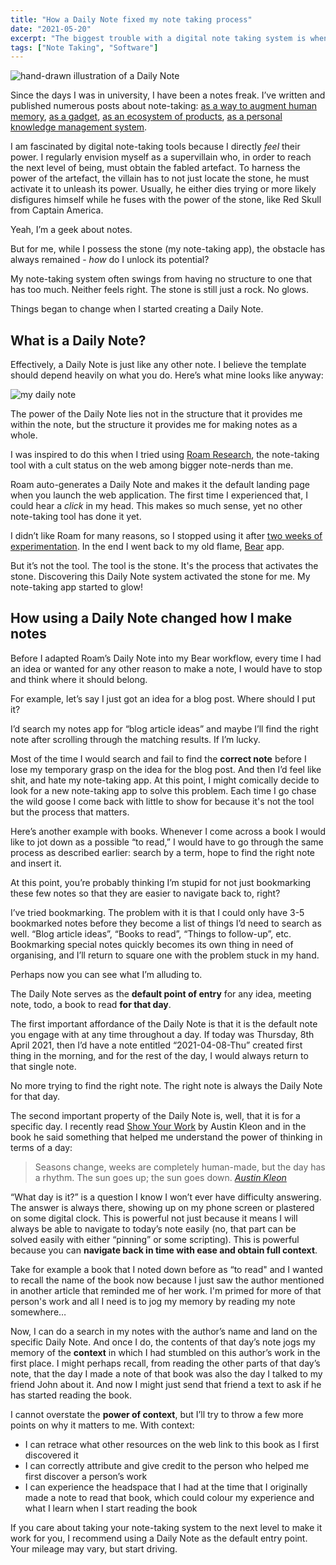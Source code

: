 ```yaml
---
title: "How a Daily Note fixed my note taking process"
date: "2021-05-20"
excerpt: "The biggest trouble with a digital note taking system is when you have to fumble and think where to put your idea down."
tags: ["Note Taking", "Software"]
---
```


![hand-drawn illustration of a Daily Note](/images/daily-note-nickang-blog-illustration.png)

Since the days I was in university, I have been a notes freak. I’ve written and published numerous posts about note-taking: [as a way to augment human memory](/2020-02-23-how-i-think-about-memory/), [as a gadget](/2018-11-02-bear-app-im-ready-for-you/), [as an ecosystem of products](/2018-01-30-wishing-diigo-product-by-evernote/), [as a personal knowledge management system](/2020-07-05-personal-knowledge-management-system/).

I am fascinated by digital note-taking tools because I directly *feel* their power. I regularly envision myself as a supervillain who, in order to reach the next level of being, must obtain the fabled artefact. To harness the power of the artefact, the villain has to not just locate the stone, he must activate it to unleash its power. Usually, he either dies trying or more likely disfigures himself while he fuses with the power of the stone, like Red Skull from Captain America.

Yeah, I’m a geek about notes.

But for me, while I possess the stone (my note-taking app), the obstacle has always remained - *how* do I unlock its potential?

My note-taking system often swings from having no structure to one that has too much. Neither feels right. The stone is still just a rock. No glows.

Things began to change when I started creating a Daily Note.

## What is a Daily Note?

Effectively, a Daily Note is just like any other note. I believe the template should depend heavily on what you do. Here’s what mine looks like anyway:

![my daily note](/images/nickang-daily-note.png)

The power of the Daily Note lies not in the structure that it provides me within the note, but the structure it provides me for making notes as a whole.

I was inspired to do this when I tried using [Roam Research](https://roamresearch.com/), the note-taking tool with a cult status on the web among bigger note-nerds than me.

Roam auto-generates a Daily Note and makes it the default landing page when you launch the web application. The first time I experienced that, I could hear a *click* in my head. This makes so much sense, yet no other note-taking tool has done it yet.

I didn’t like Roam for many reasons, so I stopped using it after [two weeks of experimentation](https://www.nickang.com/2021-02-21-obsidian-roam-why-i-am-staying-with-bear-as-my-pkm/). In the end I went back to my old flame, [Bear](https://bear.app/) app.

But it’s not the tool. The tool is the stone. It's the process that activates the stone. Discovering this Daily Note system activated the stone for me. My note-taking app started to glow!

## How using a Daily Note changed how I make notes

Before I adapted Roam’s Daily Note into my Bear workflow, every time I had an idea or wanted for any other reason to make a note, I would have to stop and think where it should belong.

For example, let’s say I just got an idea for a blog post. Where should I put it? 

I’d search my notes app for “blog article ideas” and maybe I’ll find the right note after scrolling through the matching results. If I’m lucky.

Most of the time I would search and fail to find the **correct note** before I lose my temporary grasp on the idea for the blog post. And then I’d feel like shit, and hate my note-taking app. At this point, I might comically decide to look for a new note-taking app to solve this problem. Each time I go chase the wild goose I come back with little to show for because it's not the tool but the process that matters. 

Here’s another example with books. Whenever I come across a book I would like to jot down as a possible “to read,” I would have to go through the same process as described earlier: search by a term, hope to find the right note and insert it.

At this point, you’re probably thinking I’m stupid for not just bookmarking these few notes so that they are easier to navigate back to, right?

I’ve tried bookmarking. The problem with it is that I could only have 3-5 bookmarked notes before they become a list of things I’d need to search as well. “Blog article ideas”, “Books to read”, “Things to follow-up”, etc. Bookmarking special notes quickly becomes its own thing in need of organising, and I’ll return to square one with the problem stuck in my hand.

Perhaps now you can see what I’m alluding to.

The Daily Note serves as the **default point of entry** for any idea, meeting note, todo, a book to read **for that day**. 

The first important affordance of the Daily Note is that it is the default note you engage with at any time throughout a day. If today was Thursday, 8th April 2021, then I’d have a note entitled “2021-04-08-Thu” created first thing in the morning, and for the rest of the day, I would always return to that single note. 

No more trying to find the right note. The right note is always the Daily Note for that day.

The second important property of the Daily Note is, well, that it is for a specific day. I recently read [Show Your Work](https://www.nickang.com/2021-03-28-notes-from-show-your-work-by-austin-kleon-part-1/) by Austin Kleon and in the book he said something that helped me understand the power of thinking in terms of a day:

> Seasons change, weeks are completely human-made, but the day has a rhythm. The sun goes up; the sun goes down.
> <cite>[Austin Kleon](https://austinkleon.com/)</cite>

“What day is it?” is a question I know I won’t ever have difficulty answering. The answer is always there, showing up on my phone screen or plastered on some digital clock. This is powerful not just because it means I will always be able to navigate to today’s note easily (no, that part can be solved easily with either “pinning” or some scripting). This is powerful because you can **navigate back in time with ease and obtain full context**.

Take for example a book that I noted down before as “to read" and I wanted to recall the name of the book now because I just saw the author mentioned in another article that reminded me of her work. I'm primed for more of that person's work and all I need is to jog my memory by reading my note somewhere…

Now, I can do a search in my notes with the author’s name and land on the specific Daily Note. And once I do, the contents of that day’s note jogs my memory of the **context** in which I had stumbled on this author’s work in the first place. I might perhaps recall, from reading the other parts of that day’s note, that the day I made a note of that book was also the day I talked to my friend John about it. And now I might just send that friend a text to ask if he has started reading the book. 

I cannot overstate the **power of context**, but I’ll try to throw a few more points on why it matters to me. With context:

- I can retrace what other resources on the web link to this book as I first discovered it
- I can correctly attribute and give credit to the person who helped me first discover a person’s work
- I can experience the headspace that I had at the time that I originally made a note to read that book, which could colour my experience and what I learn when I start reading the book

If you care about taking your note-taking system to the next level to make it work for you, I recommend using a Daily Note as the default entry point. Your mileage may vary, but start driving.
